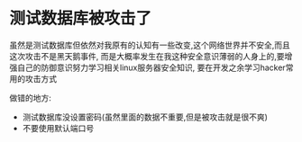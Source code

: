 # 测试数据库被攻击了

虽然是测试数据库但依然对我原有的认知有一些改变,这个网络世界并不安全,而且这次攻击不是黑天鹅事件,
而是大概率发生在我这种安全意识薄弱的人身上的,要增强自己的防御意识努力学习相关linux服务器安全知识,
要在开发之余学习hacker常用的攻击方式

做错的地方:
* 测试数据库没设置密码(虽然里面的数据不重要,但是被攻击就是很不爽)
* 不要使用默认端口号




